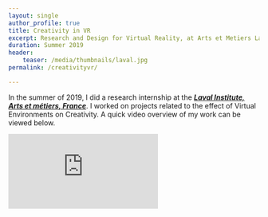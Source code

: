 ```yaml
---
layout: single
author_profile: true
title: Creativity in VR
excerpt: Research and Design for Virtual Reality, at Arts et Metiers Laval, France.
duration: Summer 2019
header:
    teaser: /media/thumbnails/laval.jpg
permalink: /creativityvr/

---
```


In the summer of 2019, I did a research internship at the [***Laval Institute, Arts et métiers, France***](https://artsetmetiers.fr/en/institut/laval). I worked on projects related to the effect of Virtual Environments on Creativity. A quick video overview of my work can be viewed below.

<iframe class = "video" src="https://www.youtube.com/embed/AYCyLVIs5e8" frameborder="0" allow="accelerometer; autoplay; encrypted-media; gyroscope; picture-in-picture" allowfullscreen></iframe>